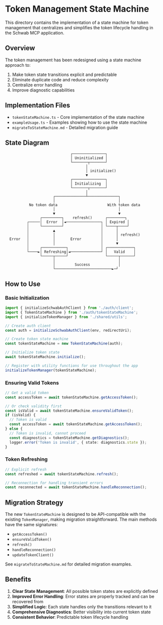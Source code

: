 # Token Management State Machine

This directory contains the implementation of a state machine for token management that centralizes and simplifies the token lifecycle handling in the Schwab MCP application.

## Overview

The token management has been redesigned using a state machine approach to:

1. Make token state transitions explicit and predictable
2. Eliminate duplicate code and reduce complexity
3. Centralize error handling
4. Improve diagnostic capabilities

## Implementation Files

- `tokenStateMachine.ts` - Core implementation of the state machine
- `exampleUsage.ts` - Examples showing how to use the state machine
- `migrateToStateMachine.md` - Detailed migration guide

## State Diagram

```
                              ┌───────────────┐
                              │ Uninitialized │
                              └───────┬───────┘
                                     │
                                     │ initialize()
                                     ▼
                              ┌───────────────┐
                              │ Initializing  │
                              └───────┬───────┘
                                     │
                      ┌──────────────┴──────────────┐
                      │                             │
           No token data                       With token data
                      │                             │
                      ▼                             ▼
                ┌─────────┐    refresh()      ┌────────┐
          ┌─────│  Error  │◄────────────────┐ │ Expired │
          │     └─────────┘                 │ └────┬────┘
          │           ▲                     │      │
          │           │                     │      │ refresh()
  Error   │           │       Error         │      │
          │           │                     │      ▼
          │     ┌───────────┐               │ ┌────────────┐
          └────►│ Refreshing│◄──────────────┘ │   Valid    │
                └─────┬─────┘                 └─────┬──────┘
                      │                             │
                      │         Success             │
                      └──────────────────────────►─┘
```

## How to Use

### Basic Initialization

```typescript
import { initializeSchwabAuthClient } from './auth/client';
import { TokenStateMachine } from './auth/tokenStateMachine';
import { initializeTokenManager } from './shared/utils';

// Create auth client
const auth = initializeSchwabAuthClient(env, redirectUri);

// Create token state machine
const tokenStateMachine = new TokenStateMachine(auth);

// Initialize token state
await tokenStateMachine.initialize();

// Register with utility functions for use throughout the app
initializeTokenManager(tokenStateMachine);
```

### Ensuring Valid Tokens

```typescript
// Get a valid token
const accessToken = await tokenStateMachine.getAccessToken();

// Or check validity first
const isValid = await tokenStateMachine.ensureValidToken();
if (isValid) {
  // Token is valid
  const accessToken = await tokenStateMachine.getAccessToken();
} else {
  // Token is invalid, cannot proceed
  const diagnostics = tokenStateMachine.getDiagnostics();
  logger.error('Token is invalid', { state: diagnostics.state });
}
```

### Token Refreshing

```typescript
// Explicit refresh
const refreshed = await tokenStateMachine.refresh();

// Reconnection for handling transient errors
const reconnected = await tokenStateMachine.handleReconnection();
```

## Migration Strategy

The new `TokenStateMachine` is designed to be API-compatible with the existing `TokenManager`, making migration straightforward. The main methods have the same signatures:

- `getAccessToken()`
- `ensureValidToken()`
- `refresh()`
- `handleReconnection()`
- `updateTokenClient()`

See `migrateToStateMachine.md` for detailed migration examples.

## Benefits

1. **Clear State Management**: All possible token states are explicitly defined
2. **Improved Error Handling**: Error states are properly tracked and can be recovered from
3. **Simplified Logic**: Each state handles only the transitions relevant to it
4. **Comprehensive Diagnostics**: Better visibility into current token state
5. **Consistent Behavior**: Predictable token lifecycle handling